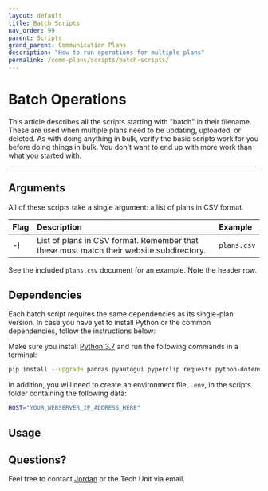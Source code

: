 ```yaml
---
layout: default
title: Batch Scripts
nav_order: 99
parent: Scripts
grand_parent: Communication Plans
description: "How to run operations for multiple plans"
permalink: /comm-plans/scripts/batch-scripts/
---
```


# Batch Operations
This article describes all the scripts starting with "batch" in their filename. These are used when multiple plans need to be updating, uploaded, or deleted. As with doing anything in bulk, verify the basic scripts work for you before doing things in bulk. You don't want to end up with more work than what you started with.

---

## Arguments
All of these scripts take a single argument: a list of plans in CSV format.

| Flag | Description | Example |
|:--- |:--- |:---|
| -l | List of plans in CSV format. Remember that these must match their website subdirectory. | `plans.csv` |

See the included `plans.csv` document for an example. Note the header row.

## Dependencies
Each batch script requires the same dependencies as its single-plan version. In case you have yet to install Python or the common dependencies, follow the instructions below:

Make sure you install [Python 3.7](https://www.python.org/downloads/release/python-374/) and run the following commands in a terminal:

```bash
pip install --upgrade pandas pyautogui pyperclip requests python-dotenv
```

In addition, you will need to create an environment file, `.env`, in the scripts folder containing the following data:

```bash
HOST="YOUR_WEBSERVER_IP_ADDRESS_HERE"
```

## Usage

## Questions?
Feel free to contact [Jordan](mailto:jordan.scruggs@msstate.edu) or the Tech Unit via email.
